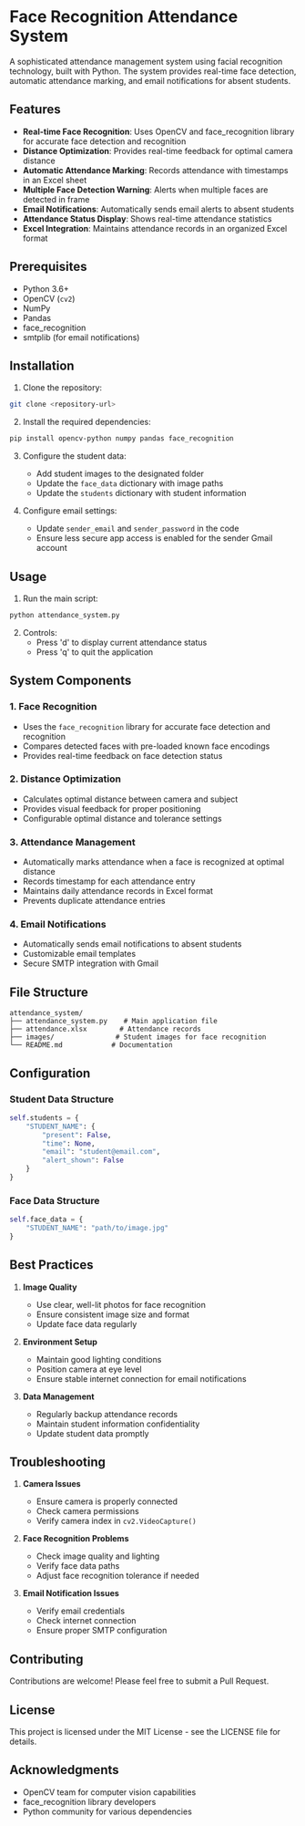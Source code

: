 # Face Recognition Attendance System

A sophisticated attendance management system using facial recognition technology, built with Python. The system provides real-time face detection, automatic attendance marking, and email notifications for absent students.

## Features

- **Real-time Face Recognition**: Uses OpenCV and face_recognition library for accurate face detection and recognition
- **Distance Optimization**: Provides real-time feedback for optimal camera distance
- **Automatic Attendance Marking**: Records attendance with timestamps in an Excel sheet
- **Multiple Face Detection Warning**: Alerts when multiple faces are detected in frame
- **Email Notifications**: Automatically sends email alerts to absent students
- **Attendance Status Display**: Shows real-time attendance statistics
- **Excel Integration**: Maintains attendance records in an organized Excel format

## Prerequisites

- Python 3.6+
- OpenCV (`cv2`)
- NumPy
- Pandas
- face_recognition
- smtplib (for email notifications)

## Installation

1. Clone the repository:
```bash
git clone <repository-url>
```

2. Install the required dependencies:
```bash
pip install opencv-python numpy pandas face_recognition
```

3. Configure the student data:
   - Add student images to the designated folder
   - Update the `face_data` dictionary with image paths
   - Update the `students` dictionary with student information

4. Configure email settings:
   - Update `sender_email` and `sender_password` in the code
   - Ensure less secure app access is enabled for the sender Gmail account

## Usage

1. Run the main script:
```bash
python attendance_system.py
```

2. Controls:
   - Press 'd' to display current attendance status
   - Press 'q' to quit the application

## System Components

### 1. Face Recognition
- Uses the `face_recognition` library for accurate face detection and recognition
- Compares detected faces with pre-loaded known face encodings
- Provides real-time feedback on face detection status

### 2. Distance Optimization
- Calculates optimal distance between camera and subject
- Provides visual feedback for proper positioning
- Configurable optimal distance and tolerance settings

### 3. Attendance Management
- Automatically marks attendance when a face is recognized at optimal distance
- Records timestamp for each attendance entry
- Maintains daily attendance records in Excel format
- Prevents duplicate attendance entries

### 4. Email Notifications
- Automatically sends email notifications to absent students
- Customizable email templates
- Secure SMTP integration with Gmail

## File Structure

```
attendance_system/
├── attendance_system.py    # Main application file
├── attendance.xlsx        # Attendance records
├── images/               # Student images for face recognition
└── README.md            # Documentation
```

## Configuration

### Student Data Structure
```python
self.students = {
    "STUDENT_NAME": {
        "present": False,
        "time": None,
        "email": "student@email.com",
        "alert_shown": False
    }
}
```

### Face Data Structure
```python
self.face_data = {
    "STUDENT_NAME": "path/to/image.jpg"
}
```

## Best Practices

1. **Image Quality**
   - Use clear, well-lit photos for face recognition
   - Ensure consistent image size and format
   - Update face data regularly

2. **Environment Setup**
   - Maintain good lighting conditions
   - Position camera at eye level
   - Ensure stable internet connection for email notifications

3. **Data Management**
   - Regularly backup attendance records
   - Maintain student information confidentiality
   - Update student data promptly

## Troubleshooting

1. **Camera Issues**
   - Ensure camera is properly connected
   - Check camera permissions
   - Verify camera index in `cv2.VideoCapture()`

2. **Face Recognition Problems**
   - Check image quality and lighting
   - Verify face data paths
   - Adjust face recognition tolerance if needed

3. **Email Notification Issues**
   - Verify email credentials
   - Check internet connection
   - Ensure proper SMTP configuration

## Contributing

Contributions are welcome! Please feel free to submit a Pull Request.

## License

This project is licensed under the MIT License - see the LICENSE file for details.

## Acknowledgments

- OpenCV team for computer vision capabilities
- face_recognition library developers
- Python community for various dependencies
